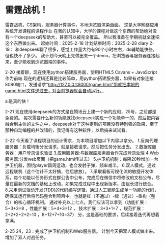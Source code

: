 # 雷霆战机！
雷霆战机，CS架构，服务器计算事件，本地浏览器渲染画面。
这是大学网络应用系统开发课程的课程作业
在我的认知中，大学的课程对做这个东西的帮助绝对没有一个deepseek的帮助大，甚至可以被完全覆盖。
所以我准备在学期初就全速把这个东西做出来。
起始时间：2025-2-18
计划结束时间：2025-2-28
diary
2-19： 
和deepseek聊了很多，感觉工作量大约有90个小时左右，ds辅助能快些，但也快不了多少。
我计划今天晚上先做出来一个demo，把浏览器与服务器连接起来，至少能收到浏览器端的事件。

2-20
接着聊，现在使用python搭建服务器，使用HTML5 Cavans + JavaScript 作为前端
现在的逻辑还算是比较简单，用python搭建服务器，如果有对象连接8080端口，发送请求"http://127.0.0.1:8000/game.html"那就把本地的game.html文件送过去，对面浏览器就会自动运行。

ai是真的快！

2-21
现在使用deepseek的方式是在腾讯云上建一个新的应用，25号，之前都是免费的。
每次需要什么新的功能就找deepseek实现一个功能单一的，然后把内容融合到主体的文件之中，deepseek对于这种定制的项目没有特别强的效果，至于那种自动编程的并改错的，我记得有这种软件，以后搞来试试看。

2-22
  今天看了课程项目的设计需求，为本项目增加以下内容以拿分。
  1.反向代理服务器：负载均衡分发请求，就是接收请求，然后把任务分发出去。
  2.数据库服务器：用户登录请求验证
  3.应用服务器:与数据库服务器合作完成登录处理
  4.Web服务器:分发web页面（把game.html传过去）
  5.护卫机机制：每隔20秒增加一台护卫机器，围绕player圆周运动，也会发射子弹，频率减半。
  6.双人模式，通过远程联机（这个估计不太好搞，往后放放）。
  7.采取看板可视化流的敏捷开发体系，每个功能以任务形式在群公告中公布，完成后在微信中将修改的文档公布，尽量在最新的文档的基础上改动，如果完成过程中出现新版本，由组长进行统合。
  8.采用测试驱动开发(TDD)的代码编写逻辑，通过人工智能生成单一功能的代码，确保其运行后将代码整合到项目中。也就是红（不通过）-绿（通过）-重构（整合）的核心循环机制。
  通过补充以上七点，我们应该可以拿到（功能扩展：5+3+3=8 ，性能扩展：5+4+3=12 ， 技术扩展：3+3+1=7 ，规范扩展：2+2+2+2+2=10 ，8+12+7+10=37） 分，这是基础的要求，后续接着迭代再想着拿满，

2-25
  24，23：完成了护卫机机制和Web服务器。
  计划今天把双人模式做出来。增加了双人对战任务。
